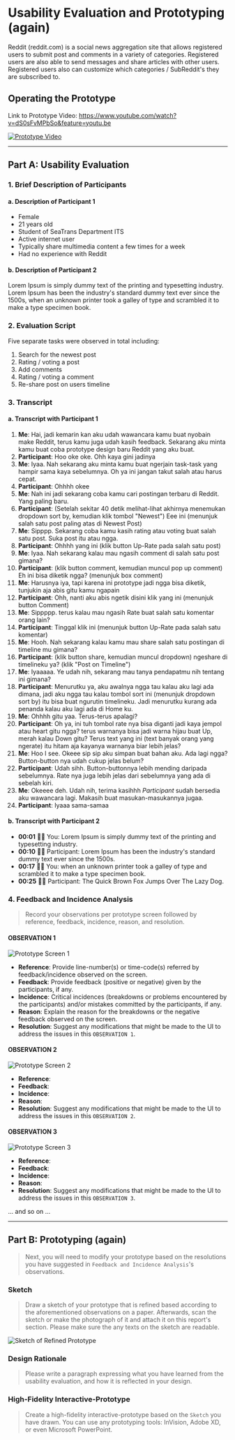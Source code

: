 # Usability Evaluation and Prototyping (again)

Reddit (reddit.com) is a social news aggregation site that allows registered users to submit post and comments in a variety of categories. Registered users are also able to send messages and share articles with other users. Registered users also can customize which categories / SubReddit's they are subscribed to.


## Operating the Prototype
Link to Prototype Video: https://www.youtube.com/watch?v=dS0sFvMPbSo&feature=youtu.be

[![Prototype Video](https://img.youtube.com/vi/dS0sFvMPbSo/0.jpg)](https://www.youtube.com/watch?v=dS0sFvMPbSo&feature=youtu.be)

---

## Part A: Usability Evaluation

### 1. Brief Description of Participants
#### a. Description of Participant 1
- Female
- 21 years old
- Student of SeaTrans Department ITS
- Active internet user
- Typically share multimedia content a few times for a week
- Had no experience with Reddit

#### b. Description of Participant 2
Lorem Ipsum is simply dummy text of the printing and typesetting industry. Lorem Ipsum has been the industry's standard dummy text ever since the 1500s, when an unknown printer took a galley of type and scrambled it to make a type specimen book.

### 2. Evaluation Script
Five separate tasks were observed in total including:
1. Search for the newest post
2. Rating / voting a post
3. Add comments
4. Rating / voting a comment
5. Re-share post on users timeline

### 3. Transcript
#### a. Transcript with Participant 1
 1. **Me**: Hai, jadi kemarin kan aku udah wawancara kamu buat nyobain make Reddit, terus kamu juga udah kasih feedback. Sekarang aku minta kamu buat coba prototype design baru Reddit yang aku buat.
 1. **Participant**: Hoo oke oke. Ohh kaya gini jadinya
 1. **Me**: Iyaa. Nah sekarang aku minta kamu buat ngerjain task-task yang hampir sama kaya sebelumnya. Oh ya ini jangan takut salah atau harus cepat.
 1. **Participant**: Ohhhh okee
 1. **Me**: Nah ini jadi sekarang coba kamu cari postingan terbaru di Reddit. Yang paling baru.
 1. **Participant**: (Setelah sekitar 40 detik melihat-lihat akhirnya menemukan dropdown sort by, kemudian klik tombol "Newest") Eee ini (menunjuk salah satu post paling atas di Newest Post)
 1. **Me**: Sipppp. Sekarang coba kamu kasih rating atau voting buat salah satu post. Suka post itu atau ngga.
 1. **Participant**: Ohhhh yang ini (klik button Up-Rate pada salah satu post)
 1. **Me**: Iyaa. Nah sekarang kalau mau ngasih comment di salah satu post gimana? 
 1. **Participant**: (klik button comment, kemudian muncul pop up comment) Eh ini bisa diketik ngga? (menunjuk box comment)
 1. **Me**: Harusnya iya, tapi karena ini prototype jadi ngga bisa diketik, tunjukin aja abis gitu kamu ngapain
 1. **Participant**: Ohh, nanti aku abis ngetik disini klik yang ini (menunjuk button Comment)
 1. **Me**: Sippppp. terus kalau mau ngasih Rate buat salah satu komentar orang lain?
 1. **Participant**: Tinggal klik ini (menunjuk button Up-Rate pada salah satu komentar)
 1. **Me**: Hooh. Nah sekarang kalau kamu mau share salah satu postingan di timeline mu gimana?
 1. **Participant**: (klik button share, kemudian muncul dropdown) ngeshare di timelineku ya? (klik "Post on Timeline")
 1. **Me**: Iyaaaaa. Ye udah nih, sekarang mau tanya pendapatmu nih tentang ini gimana?
 1. **Participant**: Menurutku ya, aku awalnya ngga tau kalau aku lagi ada dimana, jadi aku ngga tau kalau tombol sort ini (menunjuk dropdown sort by) itu bisa buat ngurutin timelineku. Jadi menurutku kurang ada penanda kalau aku lagi ada di Home ku.
 1. **Me**: Ohhhh gitu yaa. Terus-terus apalagi?
 1. **Participant**: Oh ya, ini tuh tombol rate nya bisa diganti jadi kaya jempol atau heart gitu ngga? terus warnanya bisa jadi warna hijau buat Up, merah kalau Down gitu? Terus text yang ini (text banyak orang yang ngerate) itu hitam aja kayanya warnanya biar lebih jelas?
 1. **Me**: Hoo I see. Okeee sip sip aku simpan buat bahan aku. Ada lagi ngga? Button-button nya udah cukup jelas belum?
 1. **Participant**: Udah sihh. Button-buttonnya lebih mending daripada sebelumnya. Rate nya juga lebih jelas dari sebelumnya yang ada di sebelah kiri.
 1. **Me**: Okeeee deh. Udah nih, terima kasihhh *Participant* sudah bersedia aku wawancara lagi. Makasih buat masukan-masukannya jugaa.
 1. **Participant**: Iyaaa sama-samaa



#### b. Transcript with Participant 2
 - **00:01** 👨‍🔬 You: Lorem Ipsum is simply dummy text of the printing and typesetting industry.
 - **00:10** 👨‍💻 Participant: Lorem Ipsum has been the industry's standard dummy text ever since the 1500s.
 - **00:17** 👨‍🔬 You: when an unknown printer took a galley of type and scrambled it to make a type specimen book.
 - **00:25** 👨‍💻 Participant: The Quick Brown Fox Jumps Over The Lazy Dog.

### 4. Feedback and Incidence Analysis
> Record your observations per prototype screen followed by reference, feedback, incidence, reason, and resolution.

#### OBSERVATION 1
![Prototype Screen 1](https://www.europassitalian.com/wp-content/uploads/2018/02/bravolol-app-screenshot-1-635x1128.png)

 - **Reference**: Provide line-number(s) or time-code(s) referred by feedback/incidence observed on the screen.
 - **Feedback**: Provide feedback (positive or negative) given by the participants, if any.
 - **Incidence**: Critical incidences (breakdowns or problems encountered by the participants) and/or mistakes committed by the participants, if any.
 - **Reason**: Explain the reason for the breakdowns or the negative feedback observed on the screen.
 - **Resolution**: Suggest any modifications that might be made to the UI to address the issues in this `OBSERVATION 1`.
 
#### OBSERVATION 2
![Prototype Screen 2](https://www.studiainitalia.com/wp-content/uploads/2017/02/free-courses-Learn-Italian-Online.jpg)

 - **Reference**: 
 - **Feedback**: 
 - **Incidence**: 
 - **Reason**: 
 - **Resolution**: Suggest any modifications that might be made to the UI to address the issues in this `OBSERVATION 2`.
 
#### OBSERVATION 3
![Prototype Screen 3](https://www.jbklutse.com/wp-content/uploads/2019/01/language-learning-apps.png)

 - **Reference**:  
 - **Feedback**: 
 - **Incidence**: 
 - **Reason**: 
 - **Resolution**: Suggest any modifications that might be made to the UI to address the issues in this `OBSERVATION 3`.
 
 ... and so on ...
 
 ---

## Part B: Prototyping (again)
> Next, you will need to modify your prototype 
> based on the resolutions you have suggested in `Feedback and Incidence Analysis`'s observations.

### Sketch
> Draw a sketch of your prototype that is refined based according to the aforementioned observations on a paper.
> Afterwards, scan the sketch or make the photograph of it and attach it on this report's section.
> Please make sure the any texts on the sketch are readable.

![Sketch of Refined Prototype](https://cdn2.hubspot.net/hub/725165/file-3421843765-png/blog-files/uxpin--300x211.png)

### Design Rationale
> Please write a paragraph expressing what you have learned from the usability evaluation, 
> and how it is reflected in your design.

### High-Fidelity Interactive-Prototype
> Create a high-fidelity interactive-prototype based on the `Sketch` you have drawn.
> You can use any prototyping tools: InVision, Adobe XD, or even Microsoft PowerPoint.
